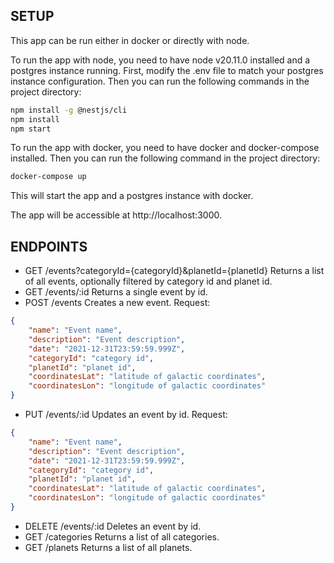 ## SETUP

This app can be run either in docker or directly with node.

To run the app with node, you need to have node v20.11.0 installed and a postgres instance running.
First, modify the .env file to match your postgres instance configuration.
Then you can run the following commands in the project directory:

```bash
npm install -g @nestjs/cli
npm install
npm start
```

To run the app with docker, you need to have docker and docker-compose installed. 
Then you can run the following command in the project directory:

```bash
docker-compose up
```
This will start the app and a postgres instance with docker. 

The app will be accessible at http://localhost:3000.

## ENDPOINTS
- GET /events?categoryId={categoryId}&planetId={planetId}
Returns a list of all events, optionally filtered by category id and planet id.
- GET /events/:id
Returns a single event by id.
- POST /events
Creates a new event.
Request:
```json
{
    "name": "Event name",
    "description": "Event description",
    "date": "2021-12-31T23:59:59.999Z",
    "categoryId": "category id",
    "planetId": "planet id",
    "coordinatesLat": "latitude of galactic coordinates",
    "coordinatesLon": "longitude of galactic coordinates"
}
```
- PUT /events/:id
Updates an event by id.
Request:
```json
{
    "name": "Event name",
    "description": "Event description",
    "date": "2021-12-31T23:59:59.999Z",
    "categoryId": "category id",
    "planetId": "planet id",
    "coordinatesLat": "latitude of galactic coordinates",
    "coordinatesLon": "longitude of galactic coordinates"
}
```
- DELETE /events/:id
Deletes an event by id.
- GET /categories
Returns a list of all categories.
- GET /planets
Returns a list of all planets.